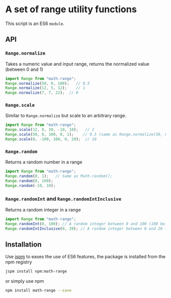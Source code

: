 # A set of range utility functions
This script is an ES6 `module`.
## API
### ```Range.normalize```
Takes a numeric value and input range, returns the normalized value (between 0 and 1)
```javascript
import Range from "math-range";
Range.normalize(50, 0, 100);   // 0.5
Range.normalize(12, 5, 12);    // 1
Range.normalize(7, 7, 22);  // 0
```
### ```Range.scale```
Similar to ```Range.normalize``` but scale to an arbitrary range.
```javascript
import Range from "math-range";
Range.scale(12, 0, 20, -10, 10);   // 2
Range.scale(50, 0, 100, 0, 1);    // 0.5 (same as Range.normalize(50, 0, 100))
Range.scale(0, -100, 100, 0, 20);  // 10
```
### ```Range.random```
Returns a random number in a range
```javascript
import Range from "math-range";
Range.random(0, 1);   // Same as Math.random();
Range.random(0, 100);
Range.random(-10, 10);
```
### ```Range.randomInt``` and ```Range.randomIntInclusive```
Returns a random integer in a range
```javascript
import Range from "math-range";
Range.randomInt(0, 100); // A random integer between 0 and 100 (100 being excluded)
Range.randomIntInclusive(0, 20); // A random integer between 0 and 20 (20 being included)
```
## Installation
Use [jspm](http://jspm.io/) to eases the use of ES6 features, the package is installed from the npm registry

```bash
jspm install npm:math-range
```
or simply use npm
```bash
npm install math-range --save